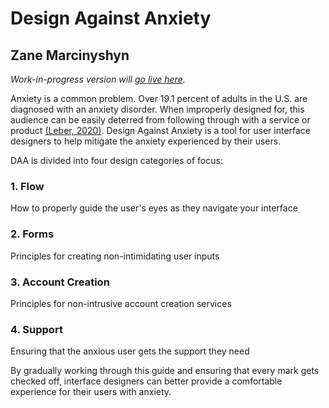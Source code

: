 # Design Against Anxiety
## Zane Marcinyshyn
*Work-in-progress version will [go live here](https://tylo-zane.github.io/daa/).*

Anxiety is a common problem. Over 19.1 percent of adults in the U.S. are diagnosed with an anxiety disorder. When improperly designed for, this audience can be easily deterred from following through with a service or product [(Leber, 2020)](https://level-level.com/blog/inclusive-design-designing-for-people-with-anxiety/). Design Against Anxiety is a tool for user interface designers to help mitigate the anxiety experienced by their users.

DAA is divided into four design categories of focus: 
### 1. Flow  
How to properly guide the user's eyes as they navigate your interface
### 2. Forms 
Principles for creating non-intimidating user inputs
### 3. Account Creation
Principles for non-intrusive account creation services
### 4. Support 
Ensuring that the anxious user gets the support they need

By gradually working through this guide and ensuring that every mark gets checked off, interface designers can better provide a comfortable experience for their users with anxiety.